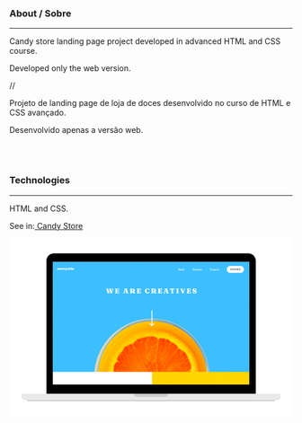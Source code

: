 ### About / Sobre

---

Candy store landing page project developed in advanced HTML and CSS course.

Developed only the web version.

//

Projeto de landing page de loja de doces desenvolvido no curso de HTML e CSS avançado.

Desenvolvido apenas a versão web.

<br>
<br>

### Technologies

---

HTML and CSS.

See in:<a href="https://ds-candystore.netlify.app/"> Candy Store</a>

![project_view](https://github.com/deborasuzuki/Sunnyside-Agency/blob/main/Project%20View.png)
